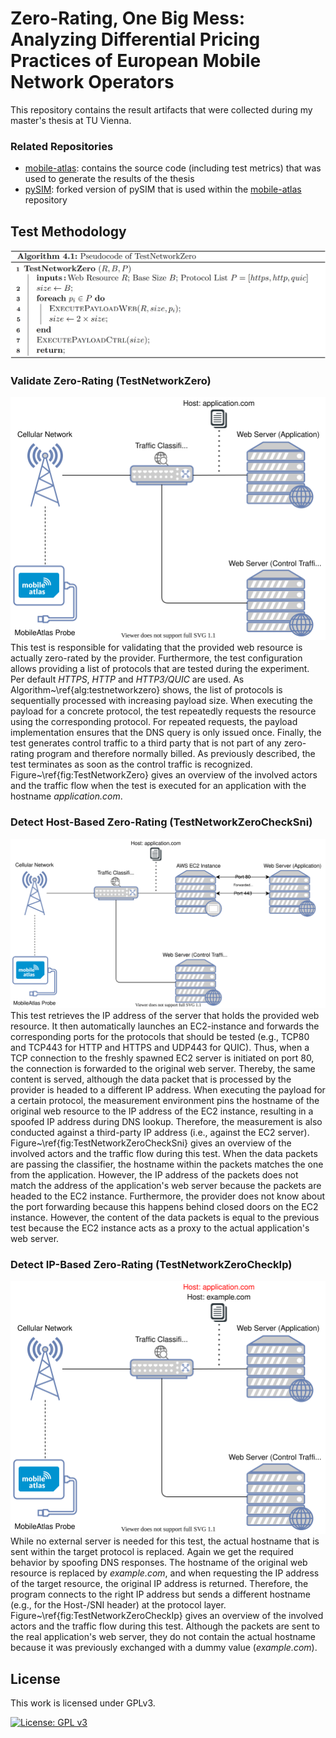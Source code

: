 # Zero-Rating, One Big Mess: Analyzing Differential Pricing Practices of European Mobile Network Operators
This repository contains the result artifacts that were collected during my master's thesis at TU Vienna.

### Related Repositories
* [mobile-atlas](https://github.com/sbaresearch/mobile-atlas): contains the source code (including test metrics) that was used to generate the results of the thesis
* [pySIM](https://github.com/GGegenhuber/pysim): forked version of pySIM that is used within the [mobile-atlas](https://github.com/sbaresearch/mobile-atlas) repository

## Test Methodology
![TestNetworkZero Algorithm](images/TestNetworkZero_Algo.png)

### Validate Zero-Rating (TestNetworkZero)
![TestNetworkZero](images/TestNetworkZero.svg)
This test is responsible for validating that the provided web resource is actually zero-rated by the provider.
Furthermore, the test configuration allows providing a list of protocols that are tested during the experiment.
Per default _HTTPS_, *HTTP* and *HTTP3/QUIC* are used.
As Algorithm~\ref{alg:testnetworkzero} shows, the list of protocols is sequentially processed with increasing payload size.
When executing the payload for a concrete protocol, the test repeatedly requests the resource using the corresponding protocol. For repeated requests, the payload implementation ensures that the DNS query is only issued once.
Finally, the test generates control traffic to a third party that is not part of any zero-rating program and therefore normally billed.
As previously described, the test terminates as soon as the control traffic is recognized.
Figure~\ref{fig:TestNetworkZero} gives an overview of the involved actors and the traffic flow when the test is executed for an application with the hostname *application.com*.


### Detect Host-Based Zero-Rating (TestNetworkZeroCheckSni)
![TestNetworkZeroCheckSni](images/TestNetworkZeroCheckSni.svg)
This test retrieves the IP address of the server that holds the provided web resource.
It then automatically launches an EC2-instance and forwards the corresponding ports for the protocols that should be tested (e.g., TCP80 and TCP443 for HTTP and HTTPS and UDP443 for QUIC).
Thus, when a TCP connection to the freshly spawned EC2 server is initiated on port 80, the connection is forwarded to the original web server. Thereby, the same content is served, although the data packet that is processed by the provider is headed to a different IP address.
When executing the payload for a certain protocol, the measurement environment pins the hostname of the original web resource to the IP address of the EC2 instance, resulting in a spoofed IP address during DNS lookup. Therefore, the measurement is also conducted against a third-party IP address (i.e., against the EC2 server).
Figure~\ref{fig:TestNetworkZeroCheckSni} gives an overview of the involved actors and the traffic flow during this test. When the data packets are passing the classifier, the hostname within the packets matches the one from the application. However, the IP address of the packets does not match the address of the application's web server because the packets are headed to the EC2 instance. Furthermore, the provider does not know about the port forwarding because this happens behind closed doors on the EC2 instance. However, the content of the data packets is equal to the previous test because the EC2 instance acts as a proxy to the actual application's web server.


### Detect IP-Based Zero-Rating (TestNetworkZeroCheckIp)
![TestNetworkZeroCheckIp](images/TestNetworkZeroCheckIp.svg)
While no external server is needed for this test, the actual hostname that is sent within the target protocol is replaced. Again we get the required behavior by spoofing DNS responses.
The hostname of the original web resource is replaced by *example.com*, and when requesting the IP address of the target resource, the original IP address is returned.
Therefore, the program connects to the right IP address but sends a different hostname (e.g., for the Host-/SNI header) at the protocol layer.
Figure~\ref{fig:TestNetworkZeroCheckIp} gives an overview of the involved actors and the traffic flow during this test.
Although the packets are sent to the real application's web server, they do not contain the actual hostname because it was previously exchanged with a dummy value (*example.com*).

License
---------------------------------------

This work is licensed under GPLv3.

[![License: GPL v3](https://img.shields.io/badge/License-GPLv3-blue.svg)](https://www.gnu.org/licenses/gpl-3.0)

